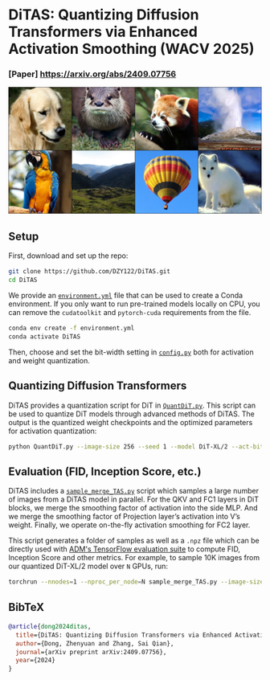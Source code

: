 # DiTAS: Quantizing Diffusion Transformers via Enhanced Activation Smoothing (WACV 2025)
### [Paper] https://arxiv.org/abs/2409.07756
![DiTAS samples](sample.png)

## Setup

First, download and set up the repo:

```bash
git clone https://github.com/DZY122/DiTAS.git
cd DiTAS
```

We provide an [`environment.yml`](environment.yml) file that can be used to create a Conda environment. If you only want 
to run pre-trained models locally on CPU, you can remove the `cudatoolkit` and `pytorch-cuda` requirements from the file.

```bash
conda env create -f environment.yml
conda activate DiTAS
```
Then, choose and set the bit-width setting in [`config.py`](config.py) both for activation and weight quantization.

## Quantizing Diffusion Transformers

DiTAS provides a quantization script for DiT in [`QuantDiT.py`](QuantDiT.py). This script can be used to quantize DiT models through advanced methods of DiTAS. The output is the quantized weight checkpoints and the optimized parameters for activation quantization:

```bash
python QuantDiT.py --image-size 256 --seed 1 --model DiT-XL/2 --act-bit 8 --weight-bit 4 --num-sampling-steps 50
```


## Evaluation (FID, Inception Score, etc.)

DiTAS includes a [`sample_merge_TAS.py`](sample_merge_TAS.py) script which samples a large number of images from a DiTAS model in parallel. For the QKV and FC1 layers in DiT blocks, we merge the smoothing factor of activation into the side MLP. And we merge the smoothing factor of Projection layer’s activation into V’s weight. Finally, we operate on-the-fly activation smoothing for FC2 layer. 

This script generates a folder of samples as well as a `.npz` file which can be directly used with [ADM's TensorFlow
evaluation suite](https://github.com/openai/guided-diffusion/tree/main/evaluations) to compute FID, Inception Score and
other metrics. For example, to sample 10K images from our quantized DiT-XL/2 model over `N` GPUs, run:

```bash
torchrun --nnodes=1 --nproc_per_node=N sample_merge_TAS.py --image-size 256 --model DiT-XL/2 --num-fid-samples 10000 --act-bit 8 --weight-bit 4 --path /path/DiTAS_Model
```



## BibTeX

```bibtex
@article{dong2024ditas,
  title={DiTAS: Quantizing Diffusion Transformers via Enhanced Activation Smoothing},
  author={Dong, Zhenyuan and Zhang, Sai Qian},
  journal={arXiv preprint arXiv:2409.07756},
  year={2024}
}
```
